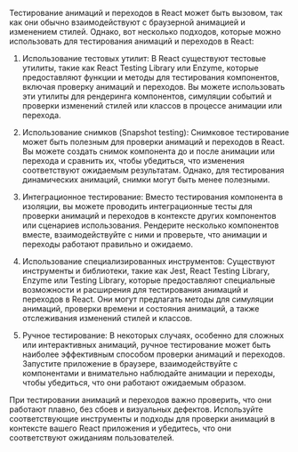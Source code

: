 Тестирование анимаций и переходов в React может быть вызовом, так как они обычно взаимодействуют с браузерной анимацией и изменением стилей. Однако, вот несколько подходов, которые можно использовать для тестирования анимаций и переходов в React:

1. Использование тестовых утилит: В React существуют тестовые утилиты, такие как React Testing Library или Enzyme, которые предоставляют функции и методы для тестирования компонентов, включая проверку анимаций и переходов. Вы можете использовать эти утилиты для рендеринга компонентов, симуляции событий и проверки изменений стилей или классов в процессе анимации или перехода.

2. Использование снимков (Snapshot testing): Снимковое тестирование может быть полезным для проверки анимаций и переходов в React. Вы можете создать снимок компонента до и после анимации или перехода и сравнить их, чтобы убедиться, что изменения соответствуют ожидаемым результатам. Однако, для тестирования динамических анимаций, снимки могут быть менее полезными.

3. Интеграционное тестирование: Вместо тестирования компонента в изоляции, вы можете проводить интеграционные тесты для проверки анимаций и переходов в контексте других компонентов или сценариев использования. Рендерите несколько компонентов вместе, взаимодействуйте с ними и проверьте, что анимации и переходы работают правильно и ожидаемо.

4. Использование специализированных инструментов: Существуют инструменты и библиотеки, такие как Jest, React Testing Library, Enzyme или Testing Library, которые предоставляют специальные возможности и расширения для тестирования анимаций и переходов в React. Они могут предлагать методы для симуляции анимаций, проверки времени и состояния анимаций, а также отслеживания изменений стилей и классов.

5. Ручное тестирование: В некоторых случаях, особенно для сложных или интерактивных анимаций, ручное тестирование может быть наиболее эффективным способом проверки анимаций и переходов. Запустите приложение в браузере, взаимодействуйте с компонентами и внимательно наблюдайте анимации и переходы, чтобы убедиться, что они работают ожидаемым образом.

При тестировании анимаций и переходов важно проверить, что они работают плавно, без сбоев и визуальных дефектов. Используйте соответствующие инструменты и подходы для проверки анимаций в контексте вашего React приложения и убедитесь, что они соответствуют ожиданиям пользователей.